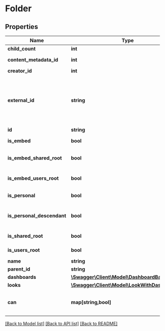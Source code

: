 # Folder

## Properties
Name | Type | Description | Notes
------------ | ------------- | ------------- | -------------
**child_count** | **int** | Children Count | [optional] 
**content_metadata_id** | **int** | Id of content metadata | [optional] 
**creator_id** | **int** | User Id of Creator | [optional] 
**external_id** | **string** | Embedder&#39;s Id if this folder was autogenerated as an embedding shared folder via &#39;external_group_id&#39; in an SSO embed login | [optional] 
**id** | **string** | Unique Id | [optional] 
**is_embed** | **bool** | Folder is an embed folder | [optional] 
**is_embed_shared_root** | **bool** | Folder is the root embed shared folder | [optional] 
**is_embed_users_root** | **bool** | Folder is the root embed users folder | [optional] 
**is_personal** | **bool** | Folder is a user&#39;s personal folder | [optional] 
**is_personal_descendant** | **bool** | Folder is descendant of a user&#39;s personal folder | [optional] 
**is_shared_root** | **bool** | Folder is the root shared folder | [optional] 
**is_users_root** | **bool** | Folder is the root user folder | [optional] 
**name** | **string** | Unique Name | 
**parent_id** | **string** | Id of Parent | 
**dashboards** | [**\Swagger\Client\Model\DashboardBase[]**](DashboardBase.md) | Dashboards | [optional] 
**looks** | [**\Swagger\Client\Model\LookWithDashboards[]**](LookWithDashboards.md) | Looks | [optional] 
**can** | **map[string,bool]** | Operations the current user is able to perform on this object | [optional] 

[[Back to Model list]](../README.md#documentation-for-models) [[Back to API list]](../README.md#documentation-for-api-endpoints) [[Back to README]](../README.md)


